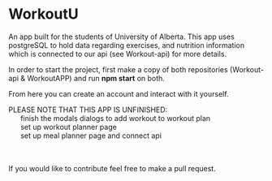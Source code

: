 # WorkoutU

An app built for the students of University of Alberta.
This app uses postgreSQL to hold data regarding exercises, and nutrition information which is connected to our api (see Workout-api) for more details.

In order to start the project, first make a copy of both repositories (Workout-api & WorkoutAPP) and run **npm start** on both.

From here you can create an account and interact with it yourself.

PLEASE NOTE THAT THIS APP IS UNFINISHED: <br>
&nbsp;&nbsp;&nbsp;&nbsp;&nbsp;&nbsp;finish the modals dialogs to add workout to workout plan
<br>
&nbsp;&nbsp;&nbsp;&nbsp;&nbsp;&nbsp;set up workout planner page<br>
&nbsp;&nbsp;&nbsp;&nbsp;&nbsp;&nbsp;set up meal planner page and connect api

<br><br>
If you would like to contribute feel free to make a pull request.
